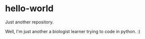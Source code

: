 # hello-world
Just another repository.

Well, I'm just another a biologist learner trying to code in python. :)
